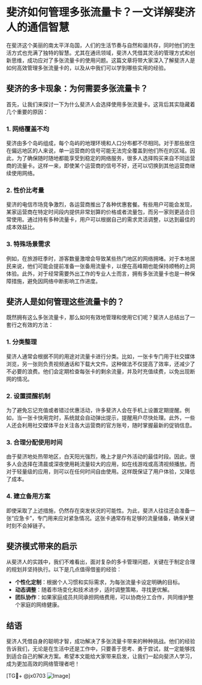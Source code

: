 # 斐济如何管理多张流量卡？一文详解斐济人的通信智慧

在斐济这个美丽的南太平洋岛国，人们的生活节奏与自然和谐共存，同时他们的生活方式也充满了独特的智慧。尤其在通讯领域，斐济人凭借其灵活的管理方式和创新思维，成功应对了多张流量卡的使用问题。这篇文章将带大家深入了解斐济人是如何高效管理多张流量卡的，以及从中我们可以学到哪些实用的经验。

## 斐济的多卡现象：为何需要多张流量卡？

首先，让我们来探讨一下为什么斐济人会选择使用多张流量卡。这背后其实隐藏着几个重要的原因：

### 1. **网络覆盖不均**
斐济由多个岛屿组成，每个岛屿的地理环境和人口分布都不尽相同。对于那些居住在偏远地区的人来说，单一运营商的信号可能无法完全覆盖到他们所在的区域。因此，为了确保随时随地都能享受到稳定的网络服务，很多人选择购买来自不同运营商的流量卡。这样一来，即使某个运营商的信号不好，还可以切换到其他运营商继续使用网络。

### 2. **性价比考量**
斐济的电信市场竞争激烈，各运营商推出了各种优惠套餐。有些用户可能会发现，某家运营商在特定时间段内提供非常划算的价格或者流量包，而另一家则更适合日常使用。通过持有多种流量卡，用户可以根据自己的需求灵活调整，以达到最佳的成本效益比。

### 3. **特殊场景需求**
例如，在旅游旺季时，游客数量激增会导致某些热门地区的网络拥堵。对于本地居民来说，他们可能会提前准备一张备用流量卡，以便在高峰期也能保持顺畅的上网体验。此外，对于经常需要外出工作的专业人士而言，拥有多张流量卡也是一种保障措施，避免因网络中断影响工作进度。

## 斐济人是如何管理这些流量卡的？

既然拥有这么多张流量卡，那么如何有效地管理和使用它们呢？斐济人总结出了一套行之有效的方法：

### 1. **分类整理**
斐济人通常会根据不同的用途对流量卡进行分类。比如，一张卡专门用于社交媒体浏览，另一张则负责视频通话和下载大文件。这种做法不仅提高了效率，还减少了不必要的浪费。他们会定期检查每张卡的剩余流量，并及时充值续费，以免出现断网的情况。

### 2. **设置提醒机制**
为了避免忘记充值或者错过优惠活动，许多斐济人会在手机上设置定期提醒。例如，当一张卡快用完时，系统就会自动弹出提示，提醒用户尽快处理。此外，一些人还会利用社交媒体平台关注各大运营商的官方账号，随时掌握最新的促销信息。

### 3. **合理分配使用时间**
由于斐济地处热带地区，白天阳光强烈，晚上才是户外活动的最佳时段。因此，很多人会选择在清晨或深夜使用耗流量较大的应用，如在线游戏或高清视频播放。而对于轻量级的应用，则可以在任何时间自由使用。这样既保证了用户体验，又降低了成本。

### 4. **建立备用方案**
即使采取了上述措施，仍然存在突发状况的可能性。为此，斐济人往往还会准备一张“应急卡”，专门用来应对紧急情况。这张卡通常存有足够的流量储备，确保关键时刻不会掉链子。

## 斐济模式带来的启示

从斐济人的实践中，我们不难看出，面对复杂的多卡管理问题，关键在于制定合理的规划并坚持执行。以下是几点值得借鉴的经验：

- **个性化定制**：根据个人习惯和实际需求，为每张流量卡设定明确的目标。
- **动态调整**：随着市场变化和技术进步，适时调整策略，寻找更优解。
- **团队协作**：如果家庭成员共同承担网络费用，可以协商分工合作，共同维护整个家庭的网络健康。

## 结语

斐济人凭借自身的聪明才智，成功解决了多张流量卡带来的种种挑战。他们的经验告诉我们，无论是在生活中还是工作中，只要善于思考、勇于尝试，就一定能够找到适合自己的解决方案。希望本文能给大家带来启发，让我们一起向斐济人学习，成为更加高效的网络管理者吧！

[TG💪+ @jx0703 ![Image](https://github.com/user-attachments/assets/dbca1d08-cadb-493c-b0ec-ad6f7a83f270)]